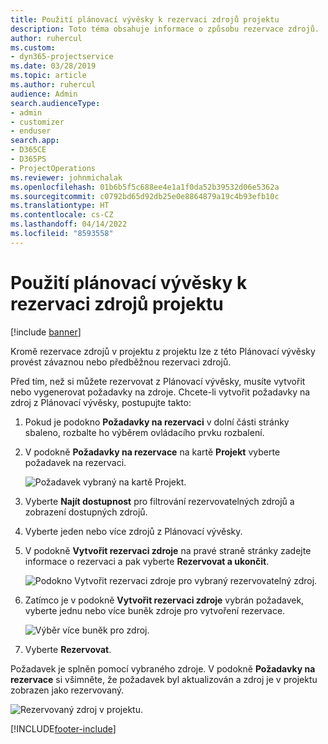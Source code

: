 ```yaml
---
title: Použití plánovací vývěsky k rezervaci zdrojů projektu
description: Toto téma obsahuje informace o způsobu rezervace zdrojů.
author: ruhercul
ms.custom:
- dyn365-projectservice
ms.date: 03/28/2019
ms.topic: article
ms.author: ruhercul
audience: Admin
search.audienceType:
- admin
- customizer
- enduser
search.app:
- D365CE
- D365PS
- ProjectOperations
ms.reviewer: johnmichalak
ms.openlocfilehash: 01b6b5f5c688ee4e1a1f0da52b39532d06e5362a
ms.sourcegitcommit: c0792bd65d92db25e0e8864879a19c4b93efb10c
ms.translationtype: HT
ms.contentlocale: cs-CZ
ms.lasthandoff: 04/14/2022
ms.locfileid: "8593558"
---
```

# <a name="use-the-schedule-board-to-book-project-resources"></a>Použití plánovací vývěsky k rezervaci zdrojů projektu

[!include [banner](../includes/psa-now-project-operations.md)]

Kromě rezervace zdrojů v projektu z projektu lze z této Plánovací vývěsky provést závaznou nebo předběžnou rezervaci zdrojů.

Před tím, než si můžete rezervovat z Plánovací vývěsky, musíte vytvořit nebo vygenerovat požadavky na zdroje. Chcete-li vytvořit požadavky na zdroj z Plánovací vývěsky, postupujte takto:

1. Pokud je podokno **Požadavky na rezervaci** v dolní části stránky sbaleno, rozbalte ho výběrem ovládacího prvku rozbalení.
2. V podokně **Požadavky na rezervace** na kartě **Projekt** vyberte požadavek na rezervaci.

    ![Požadavek vybraný na kartě Projekt.](media/Resource-Management-image73.png)

3. Vyberte **Najít dostupnost** pro filtrování rezervovatelných zdrojů a zobrazení dostupných zdrojů. 
4. Vyberte jeden nebo více zdrojů z Plánovací vývěsky. 
5. V podokně **Vytvořit rezervaci zdroje** na pravé straně stránky zadejte informace o rezervaci a pak vyberte **Rezervovat a ukončit**.

    ![Podokno Vytvořit rezervaci zdroje pro vybraný rezervovatelný zdroj.](media/Resource-Management-image74.png)

6. Zatímco je v podokně **Vytvořit rezervaci zdroje** vybrán požadavek, vyberte jednu nebo více buněk zdroje pro vytvoření rezervace.

    ![Výběr více buněk pro zdroj.](media/Resource-Management-image75.png)

7. Vyberte **Rezervovat**.

Požadavek je splněn pomocí vybraného zdroje. V podokně **Požadavky na rezervace** si všimněte, že požadavek byl aktualizován a zdroj je v projektu zobrazen jako rezervovaný.

![Rezervovaný zdroj v projektu.](media/Resource-Management-image76.png)


[!INCLUDE[footer-include](../includes/footer-banner.md)]
